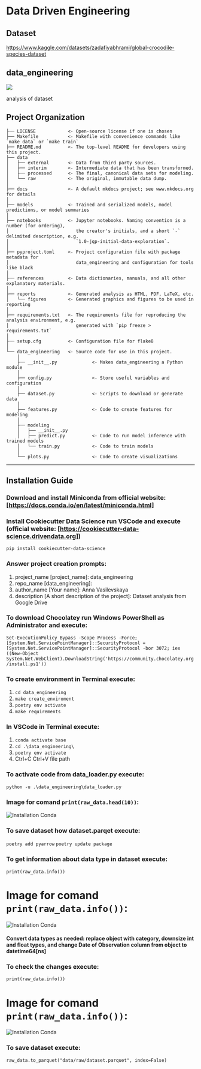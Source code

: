 # Data Driven Engineering

## Dataset
https://www.kaggle.com/datasets/zadafiyabhrami/global-crocodile-species-dataset

## data_engineering

<a target="_blank" href="https://cookiecutter-data-science.drivendata.org/">
    <img src="https://img.shields.io/badge/CCDS-Project%20template-328F97?logo=cookiecutter" />
</a>

analysis of dataset

## Project Organization

```
├── LICENSE            <- Open-source license if one is chosen
├── Makefile           <- Makefile with convenience commands like `make data` or `make train`
├── README.md          <- The top-level README for developers using this project.
├── data
│   ├── external       <- Data from third party sources.
│   ├── interim        <- Intermediate data that has been transformed.
│   ├── processed      <- The final, canonical data sets for modeling.
│   └── raw            <- The original, immutable data dump.
│
├── docs               <- A default mkdocs project; see www.mkdocs.org for details
│
├── models             <- Trained and serialized models, model predictions, or model summaries
│
├── notebooks          <- Jupyter notebooks. Naming convention is a number (for ordering),
│                         the creator's initials, and a short `-` delimited description, e.g.
│                         `1.0-jqp-initial-data-exploration`.
│
├── pyproject.toml     <- Project configuration file with package metadata for 
│                         data_engineering and configuration for tools like black
│
├── references         <- Data dictionaries, manuals, and all other explanatory materials.
│
├── reports            <- Generated analysis as HTML, PDF, LaTeX, etc.
│   └── figures        <- Generated graphics and figures to be used in reporting
│
├── requirements.txt   <- The requirements file for reproducing the analysis environment, e.g.
│                         generated with `pip freeze > requirements.txt`
│
├── setup.cfg          <- Configuration file for flake8
│
└── data_engineering   <- Source code for use in this project.
    │
    ├── __init__.py             <- Makes data_engineering a Python module
    │
    ├── config.py               <- Store useful variables and configuration
    │
    ├── dataset.py              <- Scripts to download or generate data
    │
    ├── features.py             <- Code to create features for modeling
    │
    ├── modeling                
    │   ├── __init__.py 
    │   ├── predict.py          <- Code to run model inference with trained models          
    │   └── train.py            <- Code to train models
    │
    └── plots.py                <- Code to create visualizations
```

--------
## Installation Guide
### Download and install Miniconda from official website: [https://docs.conda.io/en/latest/miniconda.html]
### Install Cookiecutter Data Science run VSCode and execute (official website: [https://cookiecutter-data-science.drivendata.org])
`pip install cookiecutter-data-science`
### Answer project creation prompts:
1. project_name [project_name]: data_engineering
2. repo_name [data_engineering]: 
3. author_name [Your name]: Anna Vasilevskaya  
4. description [A short description of the project]: Dataset analysis from Google Drive
### To download Chocolatey run Windows PowerShell as Administrator and execute:
`Set-ExecutionPolicy Bypass -Scope Process -Force; [System.Net.ServicePointManager]::SecurityProtocol = [System.Net.ServicePointManager]::SecurityProtocol -bor 3072; iex ((New-Object System.Net.WebClient).DownloadString('https://community.chocolatey.org/install.ps1'))`
### To create environment in Terminal execute:
1.	`cd data_engineering`
2.	`make create_enviroment`
3.	`poetry env activate`
4.	`make requirements`
### In VSCode in Terminal execute:
1.	`conda activate base`
2.	`cd .\data_engineering\`
3.	`poetry env activate`
4.	Ctrl+C Ctrl+V file path
### To activate code from data_loader.py execute:
`python -u .\data_engineering\data_loader.py`
### Image for comand `print(raw_data.head(10))`:
![Installation Conda](data_engineering/images/head(10).png)
### To save dataset how dataset.parqet execute:
`poetry add pyarrow`
`poetry update package`
### To get information about data type in dataset execute:
`print(raw_data.info())`
# Image for comand `print(raw_data.info())`:
![Installation Conda](data_engineering/images/types_before.png)
#### Convert data types as needed: replace object with category, downsize int and float types, and change Date of Observation column from object to datetime64[ns]
### To check the changes execute:
`print(raw_data.info())`
# Image for comand `print(raw_data.info())`:
![Installation Conda](data_engineering/images/types_after.png)
### To save dataset execute:
`raw_data.to_parquet("data/raw/dataset.parquet", index=False)`
